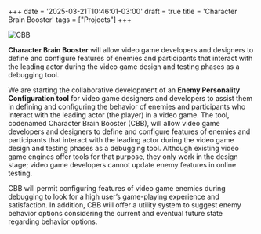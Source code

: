 +++
date = '2025-03-21T10:46:01-03:00'
draft = true
title = 'Character Brain Booster'
tags =  ["Projects"]
+++


![CBB](/images/CBB_conceptual_2.png)

**Character Brain Booster** will allow video game developers and designers to define and configure features of enemies and participants that interact with the leading actor during the video game design and testing phases as a debugging tool.

We are starting the collaborative development of an **Enemy Personality Configuration tool** for video game designers and developers to assist them in defining and configuring the behavior of enemies and participants who interact with the leading actor (the player) in a video game. The tool, codenamed Character Brain Booster (CBB), will allow video game developers and designers to define and configure features of enemies and participants that interact with the leading actor during the video game design and testing phases as a debugging tool. Although existing video game engines offer tools for that purpose, they only work in the design stage; video game developers cannot update enemy features in online testing. 


CBB will permit configuring features of video game enemies during debugging to look for a high user’s game-playing experience and satisfaction. In addition, CBB will offer a utility system to suggest enemy behavior options considering the current and eventual future state regarding behavior options.